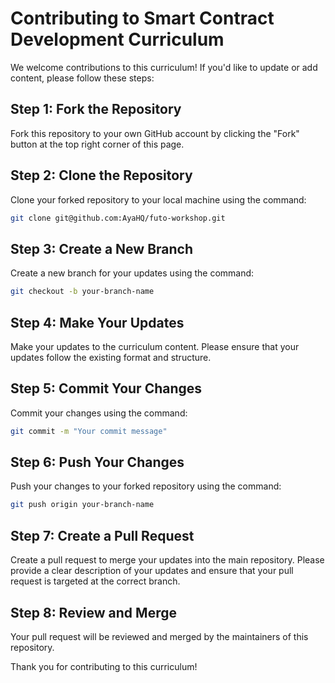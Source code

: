 # Contributing to Smart Contract Development Curriculum

We welcome contributions to this curriculum! If you'd like to update or add content, please follow these steps:

## Step 1: Fork the Repository

Fork this repository to your own GitHub account by clicking the "Fork" button at the top right corner of this page.

## Step 2: Clone the Repository

Clone your forked repository to your local machine using the command:

```bash
git clone git@github.com:AyaHQ/futo-workshop.git
```

## Step 3: Create a New Branch

Create a new branch for your updates using the command:

```bash
git checkout -b your-branch-name
```

## Step 4: Make Your Updates

Make your updates to the curriculum content. Please ensure that your updates follow the existing format and structure.

## Step 5: Commit Your Changes

Commit your changes using the command:
```bash
git commit -m "Your commit message"
```

## Step 6: Push Your Changes

Push your changes to your forked repository using the command:

```bash
git push origin your-branch-name
```

## Step 7: Create a Pull Request

Create a pull request to merge your updates into the main repository. Please provide a clear description of your updates and ensure that your pull request is targeted at the correct branch.

## Step 8: Review and Merge

Your pull request will be reviewed and merged by the maintainers of this repository.

Thank you for contributing to this curriculum!
